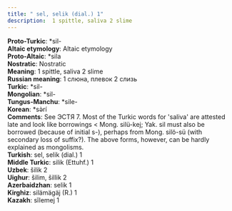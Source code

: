 ```yaml
---
title: " sel, selik (dial.) 1"
description:  1 spittle, saliva 2 slime
---
```


<strong>Proto-Turkic</strong>:  *sil-<br>
<strong>Altaic etymology</strong>:  Altaic etymology<br>
<strong> Proto-Altaic</strong>:  *sila<br>
<strong>Nostratic</strong>:  Nostratic<br>
<strong>Meaning</strong>:  1 spittle, saliva 2 slime<br>
<strong>Russian meaning</strong>:  1 слюна, плевок 2 слизь<br>
<strong>Turkic</strong>:  *sil-<br>
<strong>Mongolian</strong>:  *sil-<br>
<strong>Tungus-Manchu</strong>:  *sile-<br>
<strong>Korean</strong>:  *sǝ̀rí<br>
<strong>Comments</strong>:  See ЭСТЯ 7. Most of the Turkic words for 'saliva' are attested late and look like borrowings < Mong. silü-kej; Yak. sil must also be borrowed (because of initial s-), perhaps from Mong. silö-sü (with secondary loss of suffix?). The above forms, however, can be hardly explained as mongolisms.<br>
<strong>Turkish</strong>:  sel, selik (dial.) 1<br>
<strong>Middle Turkic</strong>:  silik (Ettuhf.) 1<br>
<strong>Uzbek</strong>:  šilik 2<br>
<strong>Uighur</strong>:  šilim, šillik 2<br>
<strong>Azerbaidzhan</strong>:  selik 1<br>
<strong>Kirghiz</strong>:  silämägäj (R.) 1<br>
<strong>Kazakh</strong>:  sĭlemej 1<br>


